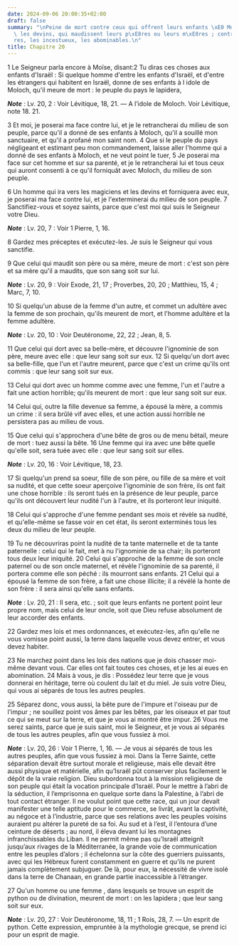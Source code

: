 ```yaml
---
date: 2024-09-06 20:00:35+02:00
draft: false
summary: "\nPeine de mort contre ceux qui offrent leurs enfants \xE0 Moloch, qui consultent\
  \ les devins, qui maudissent leurs p\xE8res ou leurs m\xE8res ; contre les adult\xE8\
  res, les incestueux, les abominables.\n"
title: Chapitre 20
---
```





1 Le Seigneur parla encore à Moïse, disant:2 Tu diras ces choses aux enfants d'Israël : Si quelque homme d'entre les enfants d'Israël, et d'entre les étrangers qui habitent en Israël, donne de ses enfants à l idole de Moloch, qu'il meure de mort : le peuple du pays le lapidera,

***Note*** :  Lv. 20, 2 : Voir Lévitique, 18, 21. ― A l’idole de Moloch. Voir Lévitique, note 18. 21.


3 Et moi, je poserai ma face contre lui, et je le retrancherai du milieu de son peuple, parce qu'il a donné de ses enfants à Moloch, qu'il a souillé mon sanctuaire, et qu'il a profané mon saint nom. 4 Que si le peuple du pays négligeant et estimant peu mon commandement, laisse aller l'homme qui a donné de ses enfants à Moloch, et ne veut point le tuer, 5 Je poserai ma face sur cet homme et sur sa parenté, et je le retrancherai lui et tous ceux qui auront consenti à ce qu'il forniquât avec Moloch, du milieu de son peuple.


6 Un homme qui ira vers les magiciens et les devins et forniquera avec eux, je poserai ma face contre lui, et je l'exterminerai du milieu de son peuple. 7 Sanctifiez-vous et soyez saints, parce que c'est moi qui suis le Seigneur votre Dieu.

***Note*** :  Lv. 20, 7 : Voir 1 Pierre, 1, 16.

8 Gardez mes préceptes et exécutez-les. Je suis le Seigneur qui vous sanctifie.


9 Que celui qui maudit son père ou sa mère, meure de mort : c'est son père et sa mère qu'il a maudits, que son sang soit sur lui.

***Note*** :  Lv. 20, 9 : Voir Exode, 21, 17 ; Proverbes, 20, 20 ; Matthieu, 15, 4 ; Marc, 7, 10.


10 Si quelqu'un abuse de la femme d'un autre, et commet un adultère avec la femme de son prochain, qu'ils meurent de mort, et l'homme adultère et la femme adultère.

***Note*** :  Lv. 20, 10 : Voir Deutéronome, 22, 22 ; Jean, 8, 5.


11 Que celui qui dort avec sa belle-mère, et découvre l'ignominie de son père, meure avec elle : que leur sang soit sur eux. 12 Si quelqu'un dort avec sa belle-fille, que l'un et l'autre meurent, parce que c'est un crime qu'ils ont commis : que leur sang soit sur eux.


13 Celui qui dort avec un homme comme avec une femme, l'un et l'autre a fait une action horrible; qu'ils meurent de mort : que leur sang soit sur eux.


14 Celui qui, outre la fille devenue sa femme, a épousé la mère, a commis un crime : il sera brûlé vif avec elles, et une action aussi horrible ne persistera pas au milieu de vous.


15 Que celui qui s'approchera d'une bête de gros ou de menu bétail, meure de mort : tuez aussi la bête. 16 Une femme qui ira avec une bête quelle qu'elle soit, sera tuée avec elle : que leur sang soit sur elles.

***Note*** :  Lv. 20, 16 : Voir Lévitique, 18, 23.


17 Si quelqu'un prend sa soeur, fille de son père, ou fille de sa mère et voit sa nudité, et que cette soeur aperçoive l'ignominie de son frère, ils ont fait une chose horrible : ils seront tués en la présence de leur peuple, parce qu'ils ont découvert leur nudité l'un à l'autre, et ils porteront leur iniquité.


18 Celui qui s'approche d'une femme pendant ses mois et révèle sa nudité, et qu'elle-même se fasse voir en cet état, ils seront exterminés tous les deux du milieu de leur peuple.


19 Tu ne découvriras point la nudité de ta tante maternelle et de ta tante paternelle : celui qui le fait, met à nu l'ignominie de sa chair; ils porteront tous deux leur iniquité. 20 Celui qui s'approche de la femme de son oncle paternel ou de son oncle maternel, et révèle l'ignominie de sa parenté, il portera comme elle son péché : ils mourront sans enfants. 21 Celui qui a épousé la femme de son frère, a fait une chose illicite; il a révélé la honte de son frère : il sera ainsi qu'elle sans enfants.

***Note*** :  Lv. 20, 21 : Il sera, etc. ; soit que leurs enfants ne portent point leur propre nom, mais celui de leur oncle, soit que Dieu refuse absolument de leur accorder des enfants.


22 Gardez mes lois et mes ordonnances, et exécutez-les, afin qu'elle ne vous vomisse point aussi, la terre dans laquelle vous devez entrer, et vous devez habiter.


23 Ne marchez point dans les lois des nations que je dois chasser moi-même devant vous. Car elles ont fait toutes ces choses, et je les ai eues en abomination. 24 Mais à vous, je dis : Possédez leur terre que je vous donnerai en héritage, terre où coulent du lait et du miel. Je suis votre Dieu, qui vous ai séparés de tous les autres peuples.


25 Séparez donc, vous aussi, la bête pure de l'impure et l'oiseau pur de l'impur ; ne souillez point vos âmes par les bêtes, par les oiseaux et par tout ce qui se meut sur la terre, et que je vous ai montré être impur. 26 Vous me serez saints, parce que je suis saint, moi le Seigneur, et je vous ai séparés de tous les autres peuples, afin que vous fussiez à moi.

***Note*** :  Lv. 20, 26 : Voir 1 Pierre, 1, 16. ― Je vous ai séparés de tous les autres peuples, afin que vous fussiez à moi. Dans la Terre Sainte, cette séparation devait être surtout morale et religieuse, mais elle devait être aussi physique et matérielle, afin qu’Israël pût conserver plus facilement le dépôt de la vraie religion. Dieu subordonna tout à la mission religieuse de son peuple qui était la vocation principale d’Israël. Pour le mettre à l’abri de la séduction, il l’emprisonna en quelque sorte dans la Palestine, à l’abri de tout contact étranger. Il ne voulut point que cette race, qui un jour devait manifester une telle aptitude pour le commerce, se livrât, avant la captivité, au négoce et à l’industrie, parce que ses relations avec les peuples voisins auraient pu altérer la pureté de sa foi. Au sud et à l’est, il l’entoura d’une ceinture de déserts ; au nord, il éleva devant lui les montagnes infranchissables du Liban. Il ne permit même pas qu’Israël atteignît jusqu’aux rivages de la Méditerranée, la
grande voie de communication entre les peuples d’alors ; il échelonna sur la côte des guerriers puissants, avec qui les Hébreux furent constamment en guerre et qu’ils ne purent jamais complètement subjuguer. De là, pour eux, la nécessité de vivre isolé dans la terre de Chanaan, en grande partie inaccessible à l’étranger.


27 Qu'un homme ou une femme , dans lesquels se trouve un esprit de python ou de divination, meurent de mort : on les lapidera ; que leur sang soit sur eux.

***Note*** :  Lv. 20, 27 : Voir Deutéronome, 18, 11 ; 1 Rois, 28, 7. ― Un esprit de python. Cette expression, empruntée à la mythologie grecque, se prend ici pour un esprit de magie.

